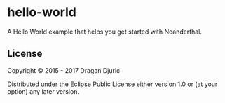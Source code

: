 # hello-world

A Hello World example that helps you get started with Neanderthal.

## License

Copyright © 2015 - 2017 Dragan Djuric

Distributed under the Eclipse Public License either version 1.0 or (at
your option) any later version.
